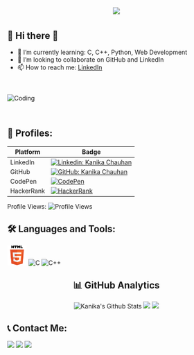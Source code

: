 <h1 align="center">
  <a href="https://git.io/typing-svg">
    <img src="https://readme-typing-svg.herokuapp.com/?lines=Hello,+Programmers!👋;I'm+Kanika+Chauhan...;Welcome+to+my+Profile!&center=true&size=30&color=00F79E&vCenter=true&pause=1000&width=500&height=50">
  </a>
</h1>


## 🌟 Hi there 👋

- 🌱 I’m currently learning: C, C++, Python, Web Development
- 👯 I’m looking to collaborate on GitHub and LinkedIn
- 📫 How to reach me: [LinkedIn](https://www.linkedin.com/in/kanika-chauhan-b2084828a/)

<br/><br/>
<img  align="centre" alt="Coding" width="80%" height="350px" src="https://i.giphy.com/media/v1.Y2lkPTc5MGI3NjExa3ltYmkwMTR4eDFxMDhtYWpuNzlpd2hxbm51eDdhampjN2tlNGR0OSZlcD12MV9pbnRlcm5hbF9naWZfYnlfaWQmY3Q9Zw/VTtANKl0beDFQRLDTh/giphy.gif" />

<br/>


## 🚀 Profiles:

| Platform    | Badge                                                                                                                              |
|-------------|------------------------------------------------------------------------------------------------------------------------------------|
| LinkedIn    | [![Linkedin: Kanika Chauhan](https://img.shields.io/badge/-KanikaChauhan-blue?style=flat-square&logo=Linkedin&logoColor=white)](https://www.linkedin.com/in/kanika-chauhan-b2084828a/) |
| GitHub      | [![GitHub: Kanika Chauhan](https://img.shields.io/badge/-GitHub-181717?logo=github&logoColor=white&style=flat-square)](https://github.com/Kanika1305) |
| CodePen     | [![CodePen](https://img.shields.io/badge/CodePen-KanikaChauhan-%2300b0d7.svg?logo=codepen&logoColor=white)](https://codepen.io/Kanika-Chauhan) |
| HackerRank  | [![HackerRank](https://img.shields.io/badge/-HackerRank-2EC866?style=flat-square&logo=HackerRank&logoColor=white)](https://www.hackerrank.com/profile/kanika13c) |


Profile Views: ![Profile Views](https://komarev.com/ghpvc/?username=Kanika1305&color=green&label=Profile%20Views&style=flat)


## 🛠️ Languages and Tools:
<p align="left">
  <img src="https://raw.githubusercontent.com/github/explore/80688e429a7d4ef2fca1e82350fe8e3517d3494d/topics/html/html.png" alt="HTML5" width="45" height="45"/> 
  <img src="https://img.icons8.com/color/50/000000/c-programming.png" alt="C"/> 
  <img src="https://www.freeiconspng.com/uploads/c--logo-icon-0.png" alt="C++" width="45" height="45"/>
</p>

<h2 align="center">📊 GitHub Analytics</h2>
<p align="center">
  <img width="40%" alt="Kanika's Github Stats" src="https://github-readme-stats.vercel.app/api?username=Kanika1305&show_icons=true&hide_border=true&theme=vue-dark"/>
  <img width="40%" src="https://github-readme-stats-eight-theta.vercel.app/api/top-langs/?username=Kanika1305&layout=compact&langs_count=8&theme=vue-dark"/>
  <img width="40%" src="https://github-readme-streak-stats.herokuapp.com/?user=Kanika1305&show_icons=true&locale=en&layout=compact&theme=vue-dark&line_height=0" />
</p>


## 📞 Contact Me:

<p align="left">
  <a href="mailto:kanika13c@gmail.com"><img src="https://img.shields.io/badge/-Gmail-D14836?style=flat-square&logo=Gmail&logoColor=white"/></a>
  <a href="https://www.linkedin.com/in/kanika-chauhan-b2084828a/"><img src="https://img.shields.io/badge/-LinkedIn-blue?style=flat-square&logo=Linkedin&logoColor=white"/></a>
  <a href="https://github.com/Kanika1305"><img src="https://img.shields.io/badge/-GitHub-181717?logo=github&logoColor=white&style=flat-square"/></a>
</p>




